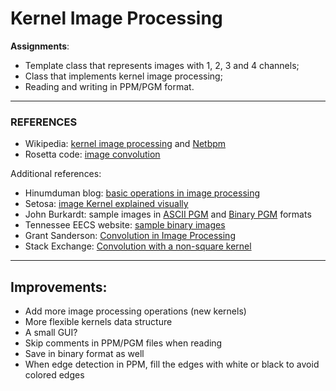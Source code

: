 # Kernel Image Processing

**Assignments**:
- Template class that represents images with 1, 2, 3 and 4 channels;
- Class that implements kernel image processing;
- Reading and writing in PPM/PGM format.

---
### REFERENCES
- Wikipedia: [kernel image processing](https://en.wikipedia.org/wiki/Kernel_(image_processing)) and [Netbpm](https://en.wikipedia.org/wiki/Netpbm_format)
- Rosetta code: [image convolution](http://rosettacode.org/wiki/Image_convolution)


Additional references:
- Hinumduman blog: [basic operations in image processing](https://hinumduman.home.blog/2018/08/21/basic-operations-on-image-processing-using-pgm-file-formats/)
- Setosa: [image Kernel explained visually](https://setosa.io/ev/image-kernels/)
- John Burkardt: sample images in [ASCII PGM](https://people.sc.fsu.edu/~jburkardt/data/pgma/pgma.html) and [Binary PGM](https://people.sc.fsu.edu/~jburkardt/data/pgmb/pgmb.html) formats
- Tennessee EECS website: [sample binary images](https://web.eecs.utk.edu/~hqi/ece472-572/testimage.htm)
- Grant Sanderson: [Convolution in Image Processing](https://www.youtube.com/watch?v=8rrHTtUzyZA)
- Stack Exchange: [Convolution  with a non-square kernel](https://dsp.stackexchange.com/questions/1489/convolution-with-a-non-square-kernel)

---

## Improvements:
- Add more image processing operations (new kernels)
- More flexible kernels data structure
- A small GUI?
- Skip comments in PPM/PGM files when reading
- Save in binary format as well
- When edge detection in PPM, fill the edges with white or black to avoid colored edges


